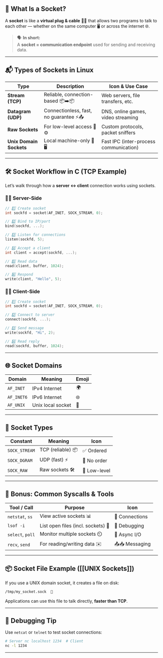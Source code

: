 ## 🧩 What Is a Socket?

A **socket** is like a **virtual plug & cable** 🧷🔌 that allows two programs to talk to each other — whether on the same computer 🖥️ or across the internet 🌐.

> 🗣️ **In short:**  
> A **socket = communication endpoint** used for sending and receiving data.

---
## 📬 Types of Sockets in Linux

|Type|Description|Icon & Use Case|
|---|---|---|
|**Stream (TCP)**|Reliable, connection-based 📦➡️📦|Web servers, file transfers, etc.|
|**Datagram (UDP)**|Connectionless, fast, no guarantee ⚡📤|DNS, online games, video streaming|
|**Raw Sockets**|For low-level access 📡⚙️|Custom protocols, packet sniffers|
|**Unix Domain Sockets**|Local machine-only 🧱🖥️|Fast IPC (inter-process communication)|

---
## 🛠️ Socket Workflow in C (TCP Example)

Let’s walk through how a **server ↔ client** connection works using sockets.
### 👨‍💻 Server-Side

```c
// 1️⃣ Create socket
int sockfd = socket(AF_INET, SOCK_STREAM, 0);

// 2️⃣ Bind to IP/port
bind(sockfd, ...);

// 3️⃣ Listen for connections
listen(sockfd, 5);

// 4️⃣ Accept a client
int client = accept(sockfd, ...);

// 5️⃣ Read data
read(client, buffer, 1024);

// 6️⃣ Respond
write(client, "Hello", 5);
```
### 👩‍💻 Client-Side

```c
// 1️⃣ Create socket
int sockfd = socket(AF_INET, SOCK_STREAM, 0);

// 2️⃣ Connect to server
connect(sockfd, ...);

// 3️⃣ Send message
write(sockfd, "Hi", 2);

// 4️⃣ Read reply
read(sockfd, buffer, 1024);
```
---
## 🌐 Socket Domains

|Domain|Meaning|Emoji|
|---|---|---|
|`AF_INET`|IPv4 Internet|🌍|
|`AF_INET6`|IPv6 Internet|🌐|
|`AF_UNIX`|Unix local socket|🧱|

---
## 🔧 Socket Types

|Constant|Meaning|Icon|
|---|---|---|
|`SOCK_STREAM`|TCP (reliable) 📦|✅ Ordered|
|`SOCK_DGRAM`|UDP (fast) ⚡|📡 No order|
|`SOCK_RAW`|Raw sockets 🛠️|🐾 Low-level|

---
## 🔐 Bonus: Common Syscalls & Tools

|Tool / Call|Purpose|Icon|
|---|---|---|
|`netstat`, `ss`|View active sockets 📊|📡 Connections|
|`lsof -i`|List open files (incl. sockets) 📂|🧰 Debugging|
|`select`, `poll`|Monitor multiple sockets ⏲️|👀 Async I/O|
|`recv`, `send`|For reading/writing data ✉️|📤📥 Messaging|

---
## 📦 Socket File Example ([[UNIX Sockets]])

If you use a UNIX domain socket, it creates a file on disk:

```bash
/tmp/my_socket.sock  🧱
```

Applications can use this file to talk directly, **faster than TCP**.

---
## 🧪 Debugging Tip

Use `netcat` or `telnet` to test socket connections:

```bash
# Server nc localhost 1234  # Client
nc -l 1234
```
---
